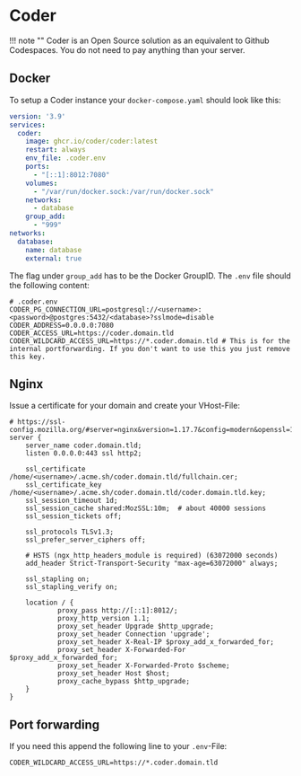 # Coder

!!! note ""
	Coder is an Open Source solution as an equivalent to Github Codespaces. You do not need to pay anything than your server.
  
## Docker

To setup a Coder instance your `docker-compose.yaml` should look like this:

```yaml
version: '3.9'
services:
  coder:
    image: ghcr.io/coder/coder:latest
    restart: always
    env_file: .coder.env
    ports:
      - "[::1]:8012:7080"
    volumes:
      - "/var/run/docker.sock:/var/run/docker.sock"
    networks:
      - database
    group_add:
      - "999"
networks:
  database:
    name: database
    external: true
```

The flag under `group_add` has to be the Docker GroupID. The `.env` file should the following content:

```
# .coder.env
CODER_PG_CONNECTION_URL=postgresql://<username>:<password>@postgres:5432/<database>?sslmode=disable
CODER_ADDRESS=0.0.0.0:7080
CODER_ACCESS_URL=https://coder.domain.tld
CODER_WILDCARD_ACCESS_URL=https://*.coder.domain.tld # This is for the internal portforwarding. If you don't want to use this you just remove this key.
```

## Nginx

Issue a certificate for your domain and create your VHost-File:

```nginx
# https://ssl-config.mozilla.org/#server=nginx&version=1.17.7&config=modern&openssl=1.1.1d&guideline=5.6
server {
    server_name coder.domain.tld;
    listen 0.0.0.0:443 ssl http2;

    ssl_certificate /home/<username>/.acme.sh/coder.domain.tld/fullchain.cer;
    ssl_certificate_key /home/<username>/.acme.sh/coder.domain.tld/coder.domain.tld.key;
    ssl_session_timeout 1d;
    ssl_session_cache shared:MozSSL:10m;  # about 40000 sessions
    ssl_session_tickets off;

    ssl_protocols TLSv1.3;
    ssl_prefer_server_ciphers off;

    # HSTS (ngx_http_headers_module is required) (63072000 seconds)
    add_header Strict-Transport-Security "max-age=63072000" always;

    ssl_stapling on;
    ssl_stapling_verify on;

    location / {
            proxy_pass http://[::1]:8012/;
            proxy_http_version 1.1;
            proxy_set_header Upgrade $http_upgrade;
            proxy_set_header Connection 'upgrade';
            proxy_set_header X-Real-IP $proxy_add_x_forwarded_for;
            proxy_set_header X-Forwarded-For $proxy_add_x_forwarded_for;
            proxy_set_header X-Forwarded-Proto $scheme;
            proxy_set_header Host $host;
            proxy_cache_bypass $http_upgrade;
    }
} 
```

## Port forwarding

If you need this append the following line to your `.env`-File:

```
CODER_WILDCARD_ACCESS_URL=https://*.coder.domain.tld
```

